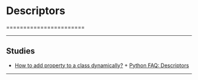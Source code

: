# Descriptors
=======================



-----------------------------------------------------------------------------------------------------

## Studies

- [How to add property to a class dynamically?](https://stackoverflow.com/a/1355444/13903942) + [Python FAQ: Descriptors](https://eev.ee/blog/2012/05/23/python-faq-descriptors/)

-----------------------------------------------------------------------------------------------------